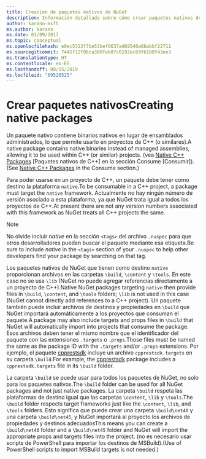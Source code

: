 ```yaml
---
title: Creación de paquetes nativos de NuGet
description: Información detallada sobre cómo crear paquetes nativos de NuGet que contengan código de C++ en lugar de tener código administrado, para usarlos en proyectos de C++.
author: karann-msft
ms.author: karann
ms.date: 01/09/2017
ms.topic: conceptual
ms.openlocfilehash: e0ec5323f7be53bef6637ad69540a66abbf22711
ms.sourcegitcommit: 7441f12f06ca380feb87c6192ec69f6108f43ee3
ms.translationtype: HT
ms.contentlocale: es-ES
ms.lasthandoff: 08/15/2019
ms.locfileid: "69520525"
---
```

# <a name="creating-native-packages"></a><span data-ttu-id="f4bd2-103">Crear paquetes nativos</span><span class="sxs-lookup"><span data-stu-id="f4bd2-103">Creating native packages</span></span>

<span data-ttu-id="f4bd2-104">Un paquete nativo contiene binarios nativos en lugar de ensamblados administrados, lo que permite usarlo en proyectos de C++ (o similares).</span><span class="sxs-lookup"><span data-stu-id="f4bd2-104">A native package contains native binaries instead of managed assemblies, allowing it to be used within C++ (or similar) projects.</span></span> <span data-ttu-id="f4bd2-105">(vea [Native C++ Packages](../consume-packages/finding-and-choosing-packages.md#native-c-packages) [Paquetes nativos de C++] en la sección Consume [Consumir]).</span><span class="sxs-lookup"><span data-stu-id="f4bd2-105">(See [Native C++ Packages](../consume-packages/finding-and-choosing-packages.md#native-c-packages) in the Consume section.)</span></span>

<span data-ttu-id="f4bd2-106">Para poder usarse en un proyecto de C++, un paquete debe tener como destino la plataforma `native`.</span><span class="sxs-lookup"><span data-stu-id="f4bd2-106">To be consumable in a C++ project, a package must target the `native` framework.</span></span> <span data-ttu-id="f4bd2-107">Actualmente no hay ningún número de versión asociado a esta plataforma, ya que NuGet trata igual a todos los proyectos de C++.</span><span class="sxs-lookup"><span data-stu-id="f4bd2-107">At present there are not any version numbers associated with this framework as NuGet treats all C++ projects the same.</span></span>

> [!Note]
> <span data-ttu-id="f4bd2-108">No olvide incluir *native* en la sección `<tags>` del archivo `.nuspec` para que otros desarrolladores puedan buscar el paquete mediante esa etiqueta.</span><span class="sxs-lookup"><span data-stu-id="f4bd2-108">Be sure to include *native* in the `<tags>` section of your `.nuspec` to help other developers find your package by searching on that tag.</span></span>

<span data-ttu-id="f4bd2-109">Los paquetes nativos de NuGet que tienen como destino `native` proporcionan archivos en las carpetas `\build`, `\content` y `\tools`. En este caso no se usa `\lib` (NuGet no puede agregar referencias directamente a un proyecto de C++).</span><span class="sxs-lookup"><span data-stu-id="f4bd2-109">Native NuGet packages targeting `native` then provide files in `\build`, `\content`, and `\tools` folders; `\lib` is not used in this case (NuGet cannot directly add references to a C++ project).</span></span> <span data-ttu-id="f4bd2-110">Un paquete también puede incluir archivos de destinos y propiedades en `\build` que NuGet importará automáticamente a los proyectos que consuman el paquete.</span><span class="sxs-lookup"><span data-stu-id="f4bd2-110">A package may also include targets and props files in `\build` that NuGet will automatically import into projects that consume the package.</span></span> <span data-ttu-id="f4bd2-111">Esos archivos deben tener el mismo nombre que el identificador del paquete con las extensiones `.targets` o `.props`.</span><span class="sxs-lookup"><span data-stu-id="f4bd2-111">Those files must be named the same as the package ID with the `.targets` and/or `.props` extensions.</span></span> <span data-ttu-id="f4bd2-112">Por ejemplo, el paquete [cpprestsdk](https://nuget.org/packages/cpprestsdk/) incluye un archivo `cpprestsdk.targets` en su carpeta `\build`.</span><span class="sxs-lookup"><span data-stu-id="f4bd2-112">For example, the [cpprestsdk](https://nuget.org/packages/cpprestsdk/) package includes a `cpprestsdk.targets` file in its `\build` folder.</span></span>

<span data-ttu-id="f4bd2-113">La carpeta `\build` se puede usar para todos los paquetes de NuGet, no solo para los paquetes nativos.</span><span class="sxs-lookup"><span data-stu-id="f4bd2-113">The `\build` folder can be used for all NuGet packages and not just native packages.</span></span> <span data-ttu-id="f4bd2-114">La carpeta `\build` respeta las plataformas de destino igual que las carpetas `\content`, `\lib` y `\tools`.</span><span class="sxs-lookup"><span data-stu-id="f4bd2-114">The `\build` folder respects target frameworks just like the `\content`, `\lib`, and `\tools` folders.</span></span> <span data-ttu-id="f4bd2-115">Esto significa que puede crear una carpeta `\build\net40` y una carpeta `\build\net45`, y NuGet importará al proyecto los archivos de propiedades y destinos adecuados</span><span class="sxs-lookup"><span data-stu-id="f4bd2-115">This means you can create a `\build\net40` folder and a `\build\net45` folder and NuGet will import the appropriate props and targets files into the project.</span></span> <span data-ttu-id="f4bd2-116">(no es necesario usar scripts de PowerShell para importar los destinos de MSBuild).</span><span class="sxs-lookup"><span data-stu-id="f4bd2-116">(Use of PowerShell scripts to import MSBuild targets is not needed.)</span></span>

